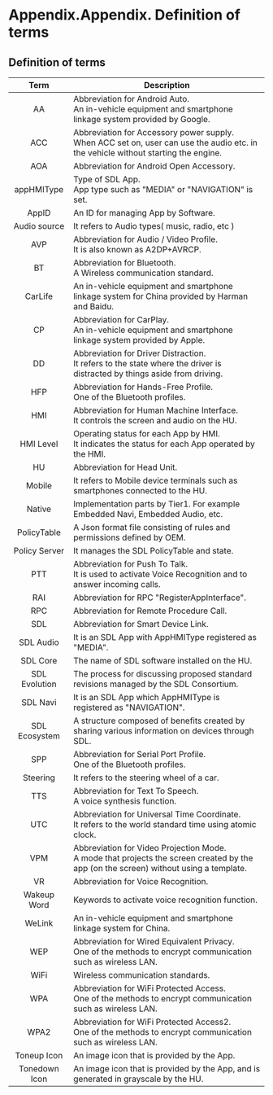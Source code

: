 # Appendix.Appendix. Definition of terms

## Definition of terms


| Term          | Description |
| :-:           | ---         |
| AA            |Abbreviation for Android Auto.<br>An in-vehicle equipment and smartphone linkage system provided by Google.|
| ACC           |Abbreviation for Accessory power supply.<br>When ACC set on, user can use the audio etc. in the vehicle without starting the engine.|
| AOA           |Abbreviation for Android Open Accessory.|
| appHMIType    |Type of SDL App.<br>App type such as "MEDIA" or "NAVIGATION" is set.|
| AppID         |An ID for managing App by Software.|
| Audio source  |It refers to Audio types( music, radio, etc )|
| AVP           |Abbreviation for Audio / Video Profile.<br>It is also known as A2DP+AVRCP.|
| BT            |Abbreviation for Bluetooth.<br>A Wireless communication standard.|
| CarLife       |An in-vehicle equipment and smartphone linkage system for China provided by Harman and Baidu.|
| CP            |Abbreviation for CarPlay.<br>An in-vehicle equipment and smartphone linkage system provided by Apple.|
| DD            |Abbreviation for Driver Distraction.<br>It refers to the state where the driver is distracted by things aside from driving.|
| HFP           |Abbreviation for Hands-Free Profile.<br>One of the Bluetooth profiles.|
| HMI           |Abbreviation for Human Machine Interface.<br>It controls the screen and audio on the HU.|
| HMI Level     |Operating status for each App by HMI.<br>It indicates the status for each App operated by the HMI.|
| HU            |Abbreviation for Head Unit.|
| Mobile        |It refers to Mobile device terminals such as smartphones connected to the HU.|
| Native        |Implementation parts by Tier1. For example Embedded Navi, Embedded Audio, etc.|
| PolicyTable   |A Json format file consisting of rules and permissions defined by OEM.|
| Policy Server |It manages the SDL PolicyTable and state.|
| PTT           |Abbreviation for Push To Talk.<br>It is used to activate Voice Recognition and to answer incoming calls.|
| RAI           |Abbreviation for RPC "RegisterAppInterface".|
| RPC           |Abbreviation for Remote Procedure Call.|
| SDL           |Abbreviation for Smart Device Link.|
| SDL Audio     |It is an SDL App with AppHMIType registered as "MEDIA".|
| SDL Core      |The name of SDL software installed on the HU.|
| SDL Evolution |The process for discussing proposed standard revisions managed by the SDL Consortium.|
| SDL Navi      |It is an SDL App which AppHMIType is registered as "NAVIGATION".|
| SDL Ecosystem |A structure composed of benefits created by sharing various information on devices through SDL.|
| SPP           |Abbreviation for Serial Port Profile.<br>One of the Bluetooth profiles.|
| Steering      |It refers to the steering wheel of a car.|
| TTS           |Abbreviation for Text To Speech.<br>A voice synthesis function.|
| UTC           |Abbreviation for Universal Time Coordinate.<br>It refers to the world standard time using atomic clock.|
| VPM           |Abbreviation for Video Projection Mode.<br>A mode that projects the screen created by the app (on the screen) without using a template.|
| VR            |Abbreviation for Voice Recognition.|
| Wakeup Word   |Keywords to activate voice recognition function.|
| WeLink        |An in-vehicle equipment and smartphone linkage system for China.|
| WEP           |Abbreviation for Wired Equivalent Privacy.<br>One of the methods to encrypt communication such as wireless LAN.|
| WiFi          |Wireless communication standards.|
| WPA           |Abbreviation for WiFi Protected Access.<br>One of the methods to encrypt communication such as wireless LAN.|
| WPA2          |Abbreviation for WiFi Protected Access2.<br>One of the methods to encrypt communication such as wireless LAN.|
| Toneup Icon   |An image icon that is provided by the App.|
| Tonedown Icon |An image icon that is provided by the App, and is generated in grayscale by the HU.|











































